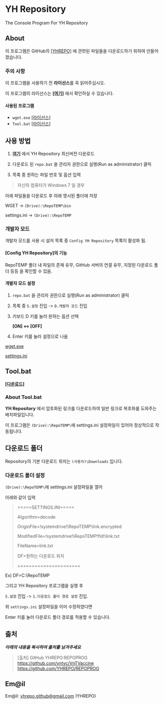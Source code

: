 # YH Repository
The Console Program For YH Repository

## About

이 프로그램은 GitHub의 [[YHREPO]](<https://github.com/YHREPO/yhrepo/>) 에 관련된 파일들을 다운로드하기 위하여 만들어졌습니다. 

### 주의 사항

이 프로그램을 사용하기 전 **라이선스**를 꼭 읽어주십시오.

이 프로그램의 라이선스는 **[[여기]](<https://github.com/YHREPO/yhrepo/blob/master/license.txt>)** 에서 확인하실 수 있습니다.

#### 사용된 프로그램

- `wget.exe`  [[라이선스]](https://www.gnu.org/licenses/gpl-3.0.html)
- `Tool.bat`  [[라이선스]](<https://github.com/YHREPO/yhrepo/blob/master/license.txt>)

## 사용 방법

1. **[여기](<https://github.com/YHREPO/REPOPROG/releases/latest>)** 에서 YH Repository 최신버전 다운로드

2. 다운로드 된 `repo.bat` 을 관리자 권한으로 실행(Run as administrator) 클릭

3. 목록 중 원하는 파일 번호 및 옵션 입력


> 자신의 컴퓨터가 Windows 7 일 경우

아래 파일들을 다운로드 후 아래 명시된 폴더에 저장 

WGET -> `(Drive):\RepoTEMP\bin`

settings.ini -> `(Drive):\RepoTEMP`

### 개발자 모드

개발자 모드를 사용 시 설저 목록 중 `Config YH Repository` 목록이 활성화 됨.

#### [Config YH Repository]의 기능

RepoTEMP 폴더 내 파일의 존재 유무, GitHub 서버의 연결 유무, 지정된 다운로드 폴더 등등 을 확인할 수 있음.

#### 개발자 모드 설정

1. `repo.bat` 을 관리자 권한으로 실행(Run as administrator) 클릭

2. 목록 중 `S.설정` 진입 -> `D.개발자 모드` 진입

3. 키보드 D 키를 눌러 원하는 옵션 선택 

    **[ON] <-> [OFF]**

4. Enter 키를 눌러 설정으로 나옴

[wget.exe](<https://github.com/vntvc/VnTVaccine/releases/download/0.9.8/wget.exe>)

[settings.ini](<https://raw.githubusercontent.com/YHREPO/yhrepo/master/settings.ini>)

## Tool.bat

**[[다운로드]](<https://github.com/YHREPO/REPOPROG/releases/download/v1.0/Tool.bat>)**

### About Tool.bat

**YH Repository** 에서 암호화된 링크를 다운로드하여
일반 링크로 복호화를 도와주는 배치파일입니다.

이 프로그램은 `(Drive):\RepoTEMP\`에 settings.ini 설정파일이 있어야 정상적으로 작동됩니다.

## 다운로드 폴더 

Repository의 기본 다운로드 위치는 `(사용자)\Downloads` 입니다.

### 다운로드 폴더 설정

`(Drive):\RepoTEMP\`에 settings.ini 설정파일을 열어 

아래와 같이 입력

>=====SETTINGS.INI=====
>
>Algorithm=decode
>
>OriginFile=!systemdrive!\RepoTEMP\link.encrypted
>
>ModifiedFile=!systemdrive!\RepoTEMP\!fld!\link.txt
>
>FileName=link.txt
>
>DF=원하는 다운로드 위치
>
>======================

Ex) DF=C:\RepoTEMP

그리고 YH Repository 프로그램을 실행 후

`S.설정` 진입 -> `1.다운로드 폴더 경로 설정` 진입.

위 `settings.ini` 설정파일을 이미 수정하였다면

Enter 키를 눌러 다운로드 폴더 경로를 적용할 수 있습니다.

## 출처
___아래의 내용을 복사하여 출처를 남겨주세요___
>[출처]
>GitHub YHREPO:REPOPROG
><https://github.com/vntvc/VnTVaccine>
><https://github.com/YHREPO/REPOPROG>
	
## Em@il

Em@il: <yhrepo.github@gmail.com> (YHREPO)

